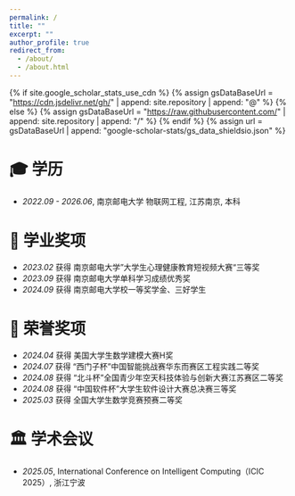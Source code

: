 ```yaml
---
permalink: /
title: ""
excerpt: ""
author_profile: true
redirect_from: 
  - /about/
  - /about.html
---
```


{% if site.google_scholar_stats_use_cdn %}
{% assign gsDataBaseUrl = "https://cdn.jsdelivr.net/gh/" | append: site.repository | append: "@" %}
{% else %}
{% assign gsDataBaseUrl = "https://raw.githubusercontent.com/" | append: site.repository | append: "/" %}
{% endif %}
{% assign url = gsDataBaseUrl | append: "google-scholar-stats/gs_data_shieldsio.json" %}


<span class='anchor' id='-xl'></span>

# 🎓 学历
- *2022.09 - 2026.06*, <a href="https://www.njupt.edu.cn/"></a> 南京邮电大学 物联网工程, 江苏南京, 本科

<span class='anchor' id='-xyjx'></span>

# 🏅 学业奖项
- *2023.02* 获得 南京邮电大学”大学生心理健康教育短视频大赛“三等奖 
- *2023.09* 获得 南京邮电大学单科学习成绩优秀奖
- *2024.09* 获得 南京邮电大学校一等奖学金、三好学生

<span class='anchor' id='-ryjx'></span>

# 🏅 荣誉奖项
- *2024.04* 获得 美国大学生数学建模大赛H奖 
- *2024.07* 获得 “西门子杯”中国智能挑战赛华东而赛区工程实践二等奖
- *2024.08* 获得 “北斗杯”全国青少年空天科技体验与创新大赛江苏赛区二等奖
- *2024.08* 获得 “中国软件杯”大学生软件设计大赛总决赛三等奖
- *2025.03* 获得 全国大学生数学竞赛预赛二等奖

<span class='anchor' id='-xshy'></span>

# 🏛️ 学术会议
- *2025.05*, International Conference on Intelligent Computing（ICIC 2025）, 浙江宁波



